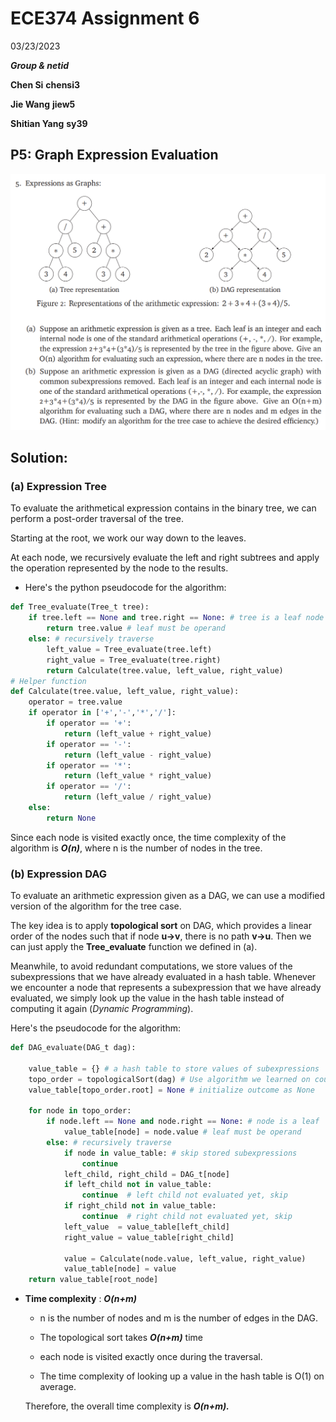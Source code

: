 # ECE374 Assignment 6

03/23/2023

***Group & netid***

**Chen Si**  	**chensi3**

**Jie Wang** 		**jiew5**

**Shitian Yang** 	**sy39**

## P5: Graph Expression Evaluation

![image-20230323145518099](./ECE374_Assignment_6_P5.assets/image-20230323145518099.png)

## Solution:

### (a) Expression Tree

To evaluate the arithmetical expression contains in the binary tree, we can perform a post-order traversal of the tree. 

Starting at the root, we work our way down to the leaves.

At each node, we recursively evaluate the left and right subtrees and apply the operation represented by the node to the results. 

- Here's the python pseudocode for the algorithm:

```python
def Tree_evaluate(Tree_t tree):
    if tree.left == None and tree.right == None: # tree is a leaf node
        return tree.value # leaf must be operand
    else: # recursively traverse 
        left_value = Tree_evaluate(tree.left)
        right_value = Tree_evaluate(tree.right)
        return Calculate(tree.value, left_value, right_value)
# Helper function
def Calculate(tree.value, left_value, right_value):
    operator = tree.value
    if operator in ['+','-','*','/']:
        if operator == '+':
            return (left_value + right_value)
        if operator == '-':
            return (left_value - right_value)
        if operator == '*':
            return (left_value * right_value)        
        if operator == '/':
            return (left_value / right_value)        
    else:
        return None 
```

Since each node is visited exactly once, the time complexity of the algorithm is ***O(n)***, where n is the number of nodes in the tree.

### (b) Expression DAG

To evaluate an arithmetic expression given as a DAG, we can use a modified version of the algorithm for the tree case. 

The key idea is to apply **topological sort** on DAG, which provides a linear order of the nodes such that if node **u->v**, there is no path **v->u**. Then we can just apply the **Tree_evaluate** function we defined in (a). 

Meanwhile, to avoid redundant computations, we store values of the subexpressions that we have already evaluated in a hash table. Whenever we encounter a node that represents a subexpression that we have already evaluated, we simply look up the value in the hash table instead of computing it again (*Dynamic Programming*).

Here's the pseudocode for the algorithm:

```python
def DAG_evaluate(DAG_t dag):
    
    value_table = {} # a hash table to store values of subexpressions
    topo_order = topologicalSort(dag) # Use algorithm we learned on course
    value_table[topo_order.root] = None # initialize outcome as None
    
    for node in topo_order:
        if node.left == None and node.right == None: # node is a leaf 
        	value_table[node] = node.value # leaf must be operand
    	else: # recursively traverse 
        	if node in value_table: # skip stored subexpressions
            	continue  
            left_child, right_child = DAG_t[node]
            if left_child not in value_table:
                continue  # left child not evaluated yet, skip
            if right_child not in value_table:
                continue  # right child not evaluated yet, skip
            left_value  = value_table[left_child]
            right_value = value_table[right_child]
          	
            value = Calculate(node.value, left_value, right_value)
            value_table[node] = value
    return value_table[root_node]

```

- **Time complexity** : ***O(n+m)***

  - n is the number of nodes and m is the number of edges in the DAG. 

  - The topological sort takes ***O(n+m)*** time
  - each node is visited exactly once during the traversal. 

  - The time complexity of looking up a value in the hash table is O(1) on average. 

  Therefore, the overall time complexity is ***O(n+m).***





